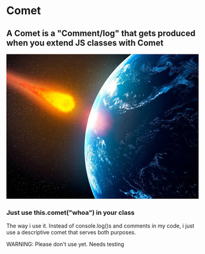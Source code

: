 # Comet
## A Comet is a "Comment/log" that gets produced when you extend JS classes with Comet 
![DangerousComet](https://github.com/ItsZeusBro/Comet/blob/c0aef7561bbff652f689129331de6aa83d58434f/dangerousComet.png)

### Just use this.comet("whoa") in your class
The way i use it. Instead of console.log()s and comments in my code, i just use a descriptive comet that serves both purposes.

WARNING: Please don't use yet. Needs testing
